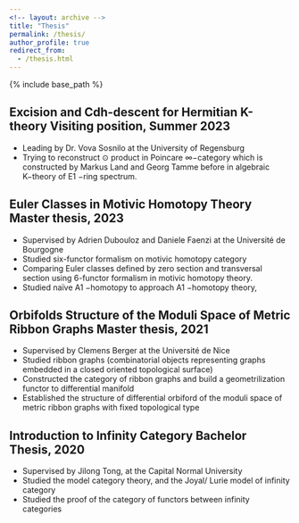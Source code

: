 ```yaml
---
<!-- layout: archive -->
title: "Thesis"
permalink: /thesis/
author_profile: true
redirect_from:
  - /thesis.html
---
```


{% include base_path %}

## Excision and Cdh-descent for Hermitian K-theory Visiting position, Summer 2023
* Leading by Dr. Vova Sosnilo at the University of Regensburg
* Trying to reconstruct ⊙ product in Poincare ∞−category which is constructed by Markus Land and Georg Tamme before in algebraic K−theory of E1 −ring spectrum.
  
## Euler Classes in Motivic Homotopy Theory Master thesis, 2023
* Supervised by Adrien Dubouloz and Daniele Faenzi at the Université de Bourgogne
* Studied six-functor formalism on motivic homotopy category
* Comparing Euler classes defined by zero section and transversal section using 6-functor formalism in motivic homotopy theory.
* Studied naïve A1 −homotopy to approach A1 −homotopy theory,

## Orbifolds Structure of the Moduli Space of Metric Ribbon Graphs Master thesis, 2021
* Supervised by Clemens Berger at the Université de Nice
* Studied ribbon graphs (combinatorial objects representing graphs embedded in a closed oriented topological surface)
* Constructed the category of ribbon graphs and build a geometrilization functor to differential manifold
* Established the structure of differential orbiford of the moduli space of metric ribbon graphs with fixed topological type

## Introduction to Infinity Category Bachelor Thesis, 2020
* Supervised by Jilong Tong, at the Capital Normal University
* Studied the model category theory, and the Joyal/ Lurie model of infinity category
* Studied the proof of the category of functors between infinity categories

